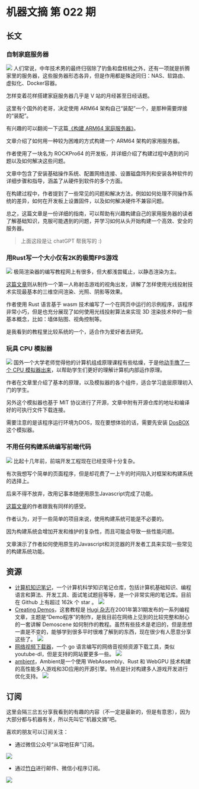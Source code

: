 # 机器文摘 第 022 期

## 长文
### 自制家庭服务器
![](2023-03-01-10-51-39.png)
人们常说，中年技术男的最终归宿除了钓鱼和盘核桃之外，还有一项就是折腾家里的服务器，这些服务器形态各异，但是作用都是殊途同归：NAS、软路由、虚拟化、Docker容器。

怎样变着花样搭建家庭服务器几乎是 V 站的月经甚至日经话题。

这里有个国外的老哥，决定使用 ARM64 架构自己“装配”一个，是那种需要焊接的“装配”。

有兴趣的可以翻阅一下这篇[《构建 ARM64 家庭服务器》](https://jforberg.se/blog/posts/2023-02-19-rockpro64/rockpro64.html)。

文章介绍了如何用一种较为困难的方式构建一个 ARM64 架构的家用服务器。

作者使用了一块名为 ROCKPro64 的开发板，并详细介绍了构建过程中遇到的问题以及如何解决这些问题。

文章中包含了安装基础操作系统、配置网络连接、设置磁盘阵列和安装各种软件的详细步骤和指导，涵盖了从硬件到软件的多个方面。

在构建过程中，作者提到了一些常见的问题和解决方法，例如如何处理不同操作系统的差异，如何在开发板上设置固件，以及如何解决硬件不兼容问题。

总之，这篇文章是一份详细的指南，可以帮助有兴趣构建自己的家用服务器的读者了解基础知识，克服可能遇到的问题，并学习如何从头开始构建一个高效、安全的服务器。
> 上面这段是让 chatGPT 帮我写的 :)

### 用Rust写一个大小仅有2K的极简FPS游戏
![](2023-03-01-11-06-53.png)
极简渲染器的编写教程网上有很多，但大都浅尝辄止，以静态渲染为主。

[这篇文章](https://grantshandy.github.io/posts/raycasting/)则从制作一个第一人称射击游戏的视角出发，讲解了怎样使用光线投射技术实现最基本的三维空间渲染、光照、阴影等效果。

作者使用 Rust 语言基于 wasm 技术编写了一个在网页中运行的示例程序，该程序非常小巧，但是也充分展现了如何使用光线投射算法来实现 3D 渲染技术仲的一些基本概念，比如：墙体贴图、视角控制等。

是我看到的教程里比较系统的一个，适合作为爱好者去研究。

### 玩具 CPU 模拟器
![](2023-03-01-13-24-45.png)
国外一个大学老师觉得他的计算机组成原理课程有些枯燥，于是他[动手撸了一个 CPU 模拟器出来](https://jimhall.itch.io/toy-cpu)，以帮助学生们更好的理解计算机内部运作原理。

作者在文章里介绍了基本的原理，以及模拟器的各个组件，适合学习底层原理初入门的学生。

另外这个模拟器也基于 MIT 协议进行了开源，文章中附有开源仓库的地址和编译好的可执行文件下载连接。

需要注意的是该程序运行环境为DOS，现在要想体验的话，需要先安装 [DosBOX](https://www.dosbox.com/download.php?main=1) 这个模拟器。

### 不用任何构建系统编写前端代码
![](2023-03-01-13-35-29.png)
比起十几年前，前端开发工程现在已经变得十分复杂。

有次我想写个简单的页面程序，但是却花费了一上午的时间陷入对框架和构建系统的选择上。

后来不得不放弃，改用记事本随便用原生Javascript完成了功能。

[这篇文章](https://jvns.ca/blog/2023/02/16/writing-javascript-without-a-build-system/)的作者跟我有同样的感受。

作者认为，对于一些简单的项目来说，使用构建系统可能是不必要的。

因为构建系统会增加开发和维护的复杂性，而且可能会导致一些性能问题。

文章演示了作者如何使用原生的Javascript和浏览器的开发者工具来实现一些常见的构建系统功能。

## 资源
- [计算机知识笔记](https://github.com/CyC2018/CS-Notes)，一个计算机科学知识笔记仓库，包括计算机基础知识、编程语言和算法、开发工具、面试笔试题目等等，是一个非常实用的笔记库。目前在 Github 上有超过 162k 个 star 。
  ![](2023-03-01-13-47-03.png)
- [Creating Demos](https://www.hugi.scene.org/online/hugi31/hugi%2031%20-%20index%20coding%20corner.htm)，这套教程是 [Hugi 杂志](https://en.wikipedia.org/wiki/Hugi)在2001年第31期发布的一系列编程文章，主题是“Demo程序”的制作，是我目前在网络上见到的比较完整和耐心的一套讲解 Demoscene 如何制作的教程。虽然有些技术是老旧的，但是思想一直是不变的，能够学到很多平时很难了解到的东西，现在很少有人愿意分享这些了。
  ![](2023-03-01-13-52-29.png)
- [网络视频下载器](https://github.com/iawia002/lux)，一个 go 语言编写的网络音视频资源下载工具，类似 youtube-dl，但是支持的网站要更多一些。
  ![](2023-03-01-13-54-53.png)
- [ambient](https://www.ambient.run/ )，Ambient是一个使用 WebAssembly、Rust 和 WebGPU 技术构建的高性能多人游戏和3D应用的开源引擎。特点是针对构建多人游戏开发进行优化支持。
  ![](2023-03-01-14-03-29.png)

## 订阅
这里会隔三岔五分享我看到的有趣的内容（不一定是最新的，但是有意思），因为大部分都与机器有关，所以先叫它“机器文摘”吧。

喜欢的朋友可以订阅关注：

- 通过微信公众号“从容地狂奔”订阅。

![](../weixin.jpg)

- 通过[竹白](https://zhubai.love/)进行邮件、微信小程序订阅。

![](../zhubai.jpg)